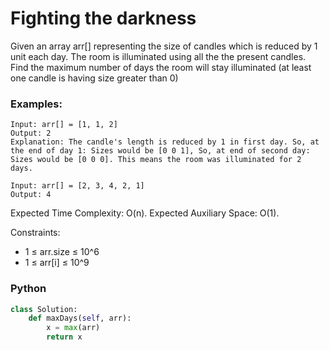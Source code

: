 # Fighting the darkness

Given an array arr[] representing the size of candles which is reduced by 1 unit each day. The room is illuminated using all the the present candles. Find the maximum number of days the room will stay illuminated (at least one candle is having size greater than 0)
### Examples:
```
Input: arr[] = [1, 1, 2] 
Output: 2
Explanation: The candle's length is reduced by 1 in first day. So, at the end of day 1: Sizes would be [0 0 1], So, at end of second day: Sizes would be [0 0 0]. This means the room was illuminated for 2 days.
```
```
Input: arr[] = [2, 3, 4, 2, 1] 
Output: 4
```

Expected Time Complexity: O(n).
Expected Auxiliary Space: O(1).

Constraints:
 - 1 ≤ arr.size ≤ 10^6
 - 1 ≤ arr[i] ≤ 10^9

### Python
```py
class Solution:
    def maxDays(self, arr):
        x = max(arr)
        return x
```
